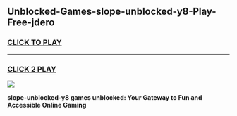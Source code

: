 
## Unblocked-Games-slope-unblocked-y8-Play-Free-jdero
<h3>
<a href="https://premium76.site?title=slope-unblocked-y8&ref=18A1">CLICK TO PLAY</a></h3>
<hr>

<h3>
<a href="https://premium76.site?title=slope-unblocked-y8&ref=18A1">CLICK 2 PLAY</a>
  
</h3>

<a href="https://premium76.site?title=slope-unblocked-y8&ref=18A1"><img src="https://clearcache.store/games.png"></a>


**slope-unblocked-y8 games unblocked: Your Gateway to Fun and Accessible Online Gaming**
